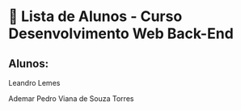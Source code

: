 # 📜 Lista de Alunos - Curso Desenvolvimento Web Back-End

## Alunos:
Leandro Lemes

Ademar Pedro Viana de Souza Torres

